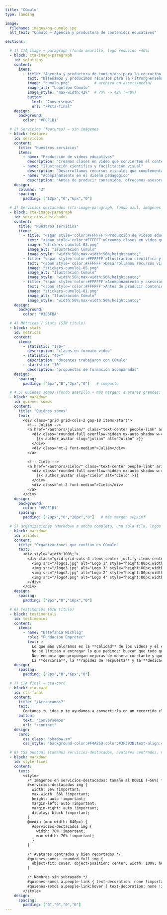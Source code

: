 ```yaml
---
title: "Cúmulo"
type: landing

image:
  filename: images/og-cumulo.jpg
  alt_text: "Cúmulo — Agencia y productora de contenidos educativos"

sections:

  # 1) CTA image + paragraph (fondo amarillo, logo reducido ~40%)
  - block: cta-image-paragraph
    id: solutions
    content:
      items:
        - title: "Agencia y productora de contenidos para la educación y la ciencia"
          text: "Diseñamos y producimos recursos para la <strong>enseñanza y el aprendizaje</strong> en diversos formatos y plataformas. Acompañamos a <strong>docentes y organizaciones</strong> para fortalecer sus propuestas, elegir el formato adecuado para cada contenido, <strong>estructurar guiones</strong> de clases y crear materiales <strong>visuales, audiovisuales y escritos</strong> que acerquen sus iniciativas a las y los estudiantes."
          image: "cumulo.png"           # archivo en assets/media/
          image_alt: "Logotipo Cúmulo"
          image_style: "max-width:42%"  # 70% -> 42% (−40%)
          button:
            text: "Conversemos"
            url: "/#cta-final"
    design:
      background:
        color: "#FCF1B1"

  # 2) Servicios (features) — sin imágenes
  - block: features
    id: servicios
    content:
      title: "Nuestros servicios"
      items:
        - name: "Producción de videos educativos"
          description: "Creamos clases en video que convierten el contenido en experiencias de aprendizaje. Desde la ideación y el guion hasta la producción y la edición, integramos recursos audiovisuales en múltiples formatos para comunicar con claridad e impacto."
        - name: "Ilustración científica y facilitación visual"
          description: "Desarrollamos recursos visuales que complementan materiales en proyectos de formación e investigación, para que cada imagen refuerce el contenido y mejore la experiencia de aprendizaje.\nTrabajamos en distintos formatos: presentaciones para clases o eventos, pósters científicos, materiales de lectura, entre otros."
        - name: "Acompañamiento en el diseño pedagógico"
          description: "Antes de producir contenidos, ofrecemos asesoramiento para diseñar la propuesta según el perfil de las y los estudiantes y los temas a desarrollar.\nNos involucramos desde el inicio en la ideación y en la selección de formatos, recursos y modalidades del contenido a producir.\nCo-diseñamos rutas claras para que cada pieza cumpla un rol y el conjunto mantenga coherencia."
    design:
      columns: "3"
      spacing:
        padding: ["12px","0","6px","0"]

  # 3) Servicios destacados (cta-image-paragraph, fondo azul, imágenes al DOBLE, texto blanco)
  - block: cta-image-paragraph
    id: servicios-destacados
    content:
      title: "Nuestros servicios"
      items:
        - title: "<span style='color:#FFFFFF'>Producción de videos educativos</span>"
          text: "<span style='color:#FFFFFF'>Creamos clases en video que convierten el contenido en experiencias de aprendizaje. Desde la ideación y el guion hasta la producción y la edición, integramos recursos audiovisuales en múltiples formatos para comunicar con claridad e impacto.</span>"
          image: "stickers-cumulo1-03.png"
          image_alt: "Ilustración Cúmulo"
          image_style: "width:56%;max-width:56%;height:auto;"
        - title: "<span style='color:#FFFFFF'>Ilustración científica y facilitación visual</span>"
          text: "<span style='color:#FFFFFF'>Desarrollamos recursos visuales que complementan materiales en proyectos de formación e investigación, para que cada imagen refuerce el contenido y mejore la experiencia de aprendizaje.<br>Trabajamos en distintos formatos: presentaciones para clases o eventos, pósters científicos, materiales de lectura, entre otros.</span>"
          image: "stickers-cumulo1-05.png"
          image_alt: "Ilustración Cúmulo"
          image_style: "width:56%;max-width:56%;height:auto;"
        - title: "<span style='color:#FFFFFF'>Acompañamiento y asesoramiento pedagógico</span>"
          text: "<span style='color:#FFFFFF'>Antes de producir contenidos, ofrecemos asesoramiento para diseñar la propuesta según el perfil de las y los estudiantes y los temas a desarrollar.<br>Nos involucramos desde el inicio en la ideación y en la selección de formatos, recursos y modalidades del contenido a producir.<br>Co-diseñamos rutas claras para que cada pieza cumpla un rol y el conjunto mantenga coherencia.</span>"
          image: "stickers-cumulo1-01.png"
          image_alt: "Ilustración Cúmulo"
          image_style: "width:56%;max-width:56%;height:auto;"
    design:
      background:
        color: "#3E6FBA"

  # 4) Métricas / Stats (SIN título)
  - block: stats
    id: metricas
    content:
      items:
        - statistic: "170+"
          description: "clases en formato video"
        - statistic: "40+"
          description: "docentes trabajaron con Cúmulo"
        - statistic: "10"
          description: "propuestas de formación acompañadas"
    design:
      spacing:
        padding: ["6px","0","2px","0"]   # compacto

  # 4.5) Quiénes somos (fondo amarillo + más margen; avatares grandes; links a /authors/<slug>/)
  - block: markdown
    id: quienes-somos
    content:
      title: "Quiénes somos"
      text: |
        <div class="grid grid-cols-2 gap-10 items-start">
          <!-- Julián -->
          <a href="/authors/julian/" class="text-center people-link" aria-label="Ir al perfil de Julián">
            <div class="rounded-full overflow-hidden mx-auto shadow w-40 h-40 md:w-48 md:h-48 flex items-center justify-center">
              {{< author_avatar slug="julian" alt="Julián" >}}
            </div>
            <div class="mt-2 font-medium">Julián</div>
          </a>

          <!-- Cielo -->
          <a href="/authors/cielo/" class="text-center people-link" aria-label="Ir al perfil de Cielo">
            <div class="rounded-full overflow-hidden mx-auto shadow w-40 h-40 md:w-48 md:h-48 flex items-center justify-center">
              {{< author_avatar slug="cielo" alt="Cielo" >}}
            </div>
            <div class="mt-2 font-medium">Cielo</div>
          </a>
        </div>
    design:
      background:
        color: "#FCF1B1"
      spacing:
        padding: ["20px","0","20px","0"]   # más margen sup/inf

  # 5) Organizaciones (Markdown a ancho completo, una sola fila, logos más grandes)
  - block: markdown
    id: aliados
    content:
      title: "Organizaciones que confían en Cúmulo"
      text: |
        <div style="width:100%;">
          <div class="grid grid-cols-4 items-center justify-items-center gap-x-12 gap-y-0 py-3" style="width:100%;">
            <img src="/logo1.jpg" alt="Logo 1" style="height:80px;width:auto;max-width:100%;object-fit:contain;display:block;">
            <img src="/logo3.jpg" alt="Logo 3" style="height:80px;width:auto;max-width:100%;object-fit:contain;display:block;">
            <img src="/logo2.jpg" alt="Logo 2" style="height:80px;width:auto;max-width:100%;object-fit:contain;display:block;">
            <img src="/logo4.png" alt="Logo 4" style="height:80px;width:auto;max-width:100%;object-fit:contain;display:block;">
          </div>
        </div>
    design:
      spacing:
        padding: ["8px","0","10px","0"]

  # 6) Testimonios (SIN título)
  - block: testimonials
    id: testimonios
    content:
      items:
        - name: "Estefanía Michlig"
          role: "Fundación Empretec"
          text: >
            Lo que más valoramos es la **calidad** de los videos y el enorme **compromiso** con el que trabajan.
            No se limitan a entregar lo que pedimos: buscan que todo quede **claro, atractivo y realmente útil** para el usuario.
            Nos encanta que propongan mejoras de manera constante y que se pongan manos a la obra para lograr un producto cada vez mejor.
            La **cercanía**, la **rapidez de respuesta** y la **dedicación** para asegurarse de que todo quede perfecto hacen que trabajar juntos sea siempre un gusto.
    design:
      spacing:
        padding: ["2px","0","6px","0"]

  # 7) CTA final — cta-card
  - block: cta-card
    id: cta-final
    content:
      title: "¿Arrancamos?"
      text: |
        Contanos tu idea y te ayudamos a convertirla en un recorrido claro para tus estudiantes.
      button:
        text: "Conversemos"
        url: "/contact"
    design:
      card:
        css_class: "shadow-sm"
        css_style: "background-color:#F4A26D;color:#3F393B;text-align:center; padding: 2.5rem; border-radius: 1rem;"

  # 8) CSS puntual (tamaños servicios-destacados, avatares centrados, nombres sin subrayado)
  - block: markdown
    id: style-fixes
    content:
      text: |
        <style>
          /* Imágenes en servicios-destacados: tamaño al DOBLE (~56%) */
          #servicios-destacados img {
            width: 56% !important;
            max-width: 56% !important;
            height: auto !important;
            margin-left: auto !important;
            margin-right: auto !important;
            display: block !important;
          }
          @media (max-width: 640px) {
            #servicios-destacados img {
              width: 70% !important;
              max-width: 70% !important;
            }
          }

          /* Avatares centrados y bien recortados */
          #quienes-somos .rounded-full img {
            object-fit: cover; object-position: center; width: 100%; height: 100%;
          }

          /* Nombres sin subrayado */
          #quienes-somos a.people-link { text-decoration: none !important; }
          #quienes-somos a.people-link:hover { text-decoration: none !important; }
        </style>
    design:
      spacing:
        padding: ["0","0","0","0"]
---
```

